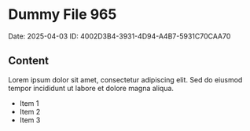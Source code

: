 # Dummy File 965

Date: 2025-04-03
ID: 4002D3B4-3931-4D94-A4B7-5931C70CAA70

## Content

Lorem ipsum dolor sit amet, consectetur adipiscing elit.
Sed do eiusmod tempor incididunt ut labore et dolore magna aliqua.

* Item 1
* Item 2
* Item 3
